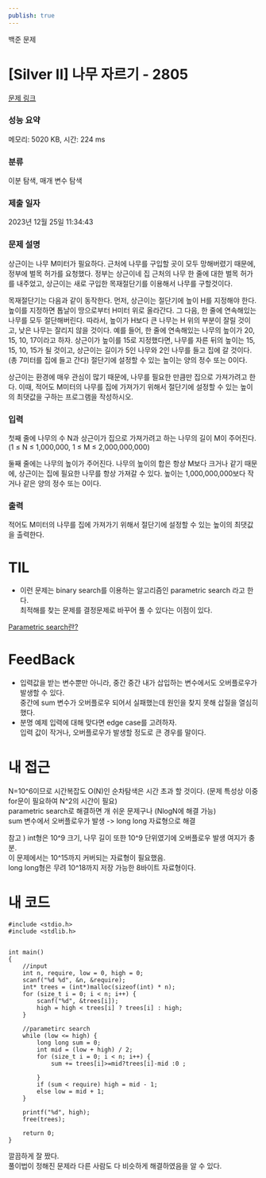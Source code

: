 ```yaml
---
publish: true
---
```


백준 문제

# [Silver II] 나무 자르기 - 2805 

[문제 링크](https://www.acmicpc.net/problem/2805) 

### 성능 요약

메모리: 5020 KB, 시간: 224 ms

### 분류

이분 탐색, 매개 변수 탐색

### 제출 일자

2023년 12월 25일 11:34:43

### 문제 설명

상근이는 나무 M미터가 필요하다. 근처에 나무를 구입할 곳이 모두 망해버렸기 때문에, 정부에 벌목 허가를 요청했다. 정부는 상근이네 집 근처의 나무 한 줄에 대한 벌목 허가를 내주었고, 상근이는 새로 구입한 목재절단기를 이용해서 나무를 구할것이다.

목재절단기는 다음과 같이 동작한다. 먼저, 상근이는 절단기에 높이 H를 지정해야 한다. 높이를 지정하면 톱날이 땅으로부터 H미터 위로 올라간다. 그 다음, 한 줄에 연속해있는 나무를 모두 절단해버린다. 따라서, 높이가 H보다 큰 나무는 H 위의 부분이 잘릴 것이고, 낮은 나무는 잘리지 않을 것이다. 예를 들어, 한 줄에 연속해있는 나무의 높이가 20, 15, 10, 17이라고 하자. 상근이가 높이를 15로 지정했다면, 나무를 자른 뒤의 높이는 15, 15, 10, 15가 될 것이고, 상근이는 길이가 5인 나무와 2인 나무를 들고 집에 갈 것이다. (총 7미터를 집에 들고 간다) 절단기에 설정할 수 있는 높이는 양의 정수 또는 0이다.

상근이는 환경에 매우 관심이 많기 때문에, 나무를 필요한 만큼만 집으로 가져가려고 한다. 이때, 적어도 M미터의 나무를 집에 가져가기 위해서 절단기에 설정할 수 있는 높이의 최댓값을 구하는 프로그램을 작성하시오.

### 입력 

첫째 줄에 나무의 수 N과 상근이가 집으로 가져가려고 하는 나무의 길이 M이 주어진다. (1 ≤ N ≤ 1,000,000, 1 ≤ M ≤ 2,000,000,000)

둘째 줄에는 나무의 높이가 주어진다. 나무의 높이의 합은 항상 M보다 크거나 같기 때문에, 상근이는 집에 필요한 나무를 항상 가져갈 수 있다. 높이는 1,000,000,000보다 작거나 같은 양의 정수 또는 0이다.

### 출력 

적어도 M미터의 나무를 집에 가져가기 위해서 절단기에 설정할 수 있는 높이의 최댓값을 출력한다.







# TIL

* 이런 문제는 binary search를 이용하는 알고리즘인 parametric search 라고 한다.  
최적해를 찾는 문제를 결정문제로 바꾸어 풀 수 있다는 이점이 있다.  

[Parametric search란?](https://heytech.tistory.com/97)  

# FeedBack

* 입력값을 받는 변수뿐만 아니라, 중간 중간 내가 삽입하는 변수에서도 오버플로우가 발생할 수 있다.  
중간에 sum 변수가 오버플로우 되어서 실패했는데 원인을 찾지 못해 삽질을 열심히 했다.  
* 분명 예제 입력에 대해 맞다면 edge case를 고려하자.  
입력 값이 작거나, 오버플로우가 발생할 정도로 큰 경우를 말이다.  


# 내 접근

N=10^6이므로 시간복잡도 O(N)인 순차탐색은 시간 초과 할 것이다. (문제 특성상 이중 for문이 필요하여 N^2의 시간이 필요)  
parametric search로 해결하면 개 쉬운 문제구나 (NlogN에 해결 가능)    
sum 변수에서 오버플로우가 발생 -> long long 자료형으로 해결  

참고 ) int형은 10^9 크기, 나무 길이 또한 10^9 단위였기에 오버플로우 발생 여지가 충분.  
이 문제에서는 10^15까지 커버되는 자료형이 필요했음.  
long long형은 무려 10^18까지 저장 가능한 8바이트 자료형이다.  



# 내 코드
```
#include <stdio.h>
#include <stdlib.h>


int main()
{
	//input
	int n, require, low = 0, high = 0;
	scanf("%d %d", &n, &require);
	int* trees = (int*)malloc(sizeof(int) * n);
	for (size_t i = 0; i < n; i++) {
		scanf("%d", &trees[i]);
		high = high < trees[i] ? trees[i] : high;
	}
	
	//parametirc search
	while (low <= high) {
		long long sum = 0;
		int mid = (low + high) / 2;
		for (size_t i = 0; i < n; i++) {
			sum += trees[i]>=mid?trees[i]-mid :0 ;
			
		}
		if (sum < require) high = mid - 1; 
		else low = mid + 1; 
	}
	
	printf("%d", high);
	free(trees);

	return 0;
}

```

깔끔하게 잘 짰다.  
풀이법이 정해진 문제라 다른 사람도 다 비슷하게 해결하였음을 알 수 있다.  

